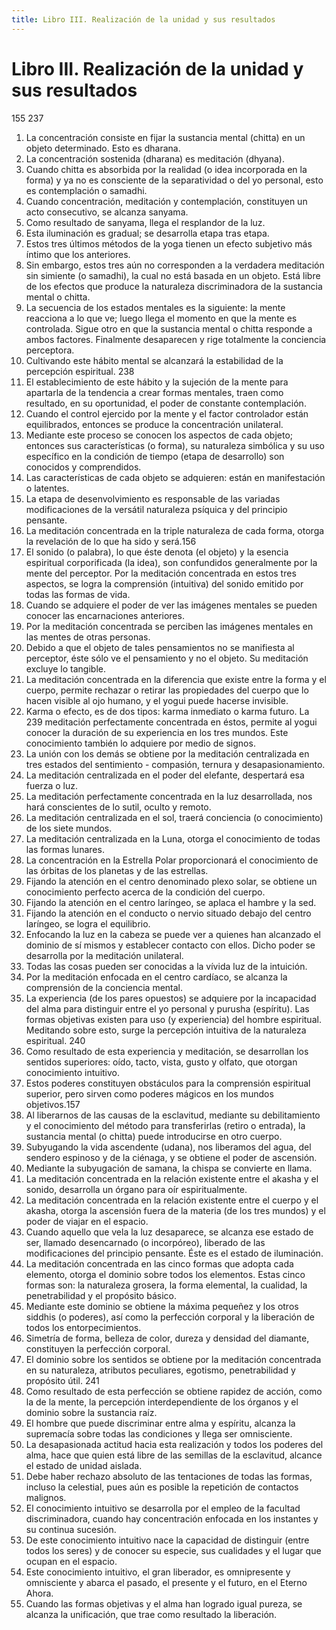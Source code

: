 ```yaml
---
title: Libro III. Realización de la unidad y sus resultados
---
```


# Libro III. Realización de la unidad y sus resultados

<p>
<pin lang="es">155</pin> <pin lang="en">237</pin>
</p>

1. La concentración consiste en fijar la sustancia mental (chitta) en un objeto determinado. Esto es dharana. <af book="3" af="1"/>
2. La concentración sostenida (dharana) es meditación (dhyana). <af book="3" af="2"/>
3. Cuando chitta es absorbida por la realidad (o idea incorporada en la forma) y ya no es consciente de la separatividad o del yo personal, esto es contemplación o samadhi. <af book="3" af="3"/>
4. Cuando concentración, meditación y contemplación, constituyen un acto consecutivo, se alcanza sanyama. <af book="3" af="4"/>
5. Como resultado de sanyama, llega el resplandor de la luz. <af book="3" af="5"/>
6. Esta iluminación es gradual; se desarrolla etapa tras etapa. <af book="3" af="6"/>
7. Estos tres últimos métodos de la yoga tienen un efecto subjetivo más íntimo que los anteriores. <af book="3" af="7"/>
8. Sin embargo, estos tres aún no corresponden a la verdadera meditación sin simiente (o samadhi), la cual no está basada en un objeto. Está libre de los efectos que produce la naturaleza discriminadora de la sustancia mental o chitta. <af book="3" af="8"/>
9. La secuencia de los estados mentales es la siguiente: la mente reacciona a lo que ve; luego llega el momento en que la mente es controlada. Sigue otro en que la sustancia mental o chitta responde a ambos factores. Finalmente desaparecen y rige totalmente la conciencia perceptora. <af book="3" af="9"/>
10. Cultivando este hábito mental se alcanzará la estabilidad de la percepción espiritual. <pin lang="en">238</pin> <af book="3" af="10"/>
11. El establecimiento de este hábito y la sujeción de la mente para apartarla de la tendencia a crear formas mentales, traen como resultado, en su oportunidad, el poder de constante contemplación. <af book="3" af="11"/>
12. Cuando el control ejercido por la mente y el factor controlador están equilibrados, entonces se produce la concentración unilateral. <af book="3" af="12"/>
13. Mediante este proceso se conocen los aspectos de cada objeto; entonces sus características (o forma), su naturaleza simbólica y su uso específico en la condición de tiempo (etapa de desarrollo) son conocidos y comprendidos. <af book="3" af="13"/>
14. Las características de cada objeto se adquieren: están en manifestación o latentes. <af book="3" af="14"/>
15. La etapa de desenvolvimiento es responsable de las variadas modificaciones de la versátil naturaleza psíquica y del principio pensante. <af book="3" af="15"/>
16. La meditación concentrada en la triple naturaleza de cada forma, otorga la revelación de lo que ha sido y será.<pin lang="es">156</pin> <af book="3" af="16"/>
17. El sonido (o palabra), lo que éste denota (el objeto) y la esencia espiritual corporificada (la idea), son confundidos generalmente por la mente del perceptor. Por la meditación concentrada en estos tres aspectos, se logra la comprensión (intuitiva) del sonido emitido por todas las formas de vida. <af book="3" af="17"/>
18. Cuando se adquiere el poder de ver las imágenes mentales se pueden conocer las encarnaciones anteriores. <af book="3" af="18"/>
19. Por la meditación concentrada se perciben las imágenes mentales en las mentes de otras personas. <af book="3" af="19"/>
20. Debido a que el objeto de tales pensamientos no se manifiesta al perceptor, éste sólo ve el pensamiento y no el objeto. Su meditación excluye lo tangible. <af book="3" af="20"/>
21. La meditación concentrada en la diferencia que existe entre la forma y el cuerpo, permite rechazar o retirar las propiedades del cuerpo que lo hacen visible al ojo humano, y el yogui puede hacerse invisible. <af book="3" af="21"/>
22. Karma o efecto, es de dos tipos: karma inmediato o karma futuro. La <pin lang="en">239</pin> meditación perfectamente concentrada en éstos, permite al yogui conocer la duración de su experiencia en los tres mundos. Este conocimiento también lo adquiere por medio de signos. <af book="3" af="22"/>
23. La unión con los demás se obtiene por la meditación centralizada en tres estados del sentimiento - compasión, ternura y desapasionamiento. <af book="3" af="23"/>
24. La meditación centralizada en el poder del elefante, despertará esa fuerza o luz. <af book="3" af="24"/>
25. La meditación perfectamente concentrada en la luz desarrollada, nos hará conscientes de lo sutil, oculto y remoto. <af book="3" af="24"/>
26. La meditación centralizada en el sol, traerá conciencia (o conocimiento) de los siete mundos. <af book="3" af="26"/>
27. La meditación centralizada en la Luna, otorga el conocimiento de todas las formas lunares. <af book="3" af="27"/>
28. La concentración en la Estrella Polar proporcionará el conocimiento de las órbitas de los planetas y de las estrellas. <af book="3" af="28"/>
29. Fijando la atención en el centro denominado plexo solar, se obtiene un conocimiento perfecto acerca de la condición del cuerpo. <af book="3" af="29"/>
30. Fijando la atención en el centro laríngeo, se aplaca el hambre y la sed. <af book="3" af="30"/>
31. Fijando la atención en el conducto o nervio situado debajo del centro laríngeo, se logra el equilibrio. <af book="3" af="31"/>
32. Enfocando la luz en la cabeza se puede ver a quienes han alcanzado el dominio de sí mismos y establecer contacto con ellos. Dicho poder se desarrolla por la meditación unilateral. <af book="3" af="32"/>
33. Todas las cosas pueden ser conocidas a la vívida luz de la intuición. <af book="3" af="33"/>
34. Por la meditación enfocada en el centro cardíaco, se alcanza la comprensión de la conciencia mental. <af book="3" af="34"/>
35. La experiencia (de los pares opuestos) se adquiere por la incapacidad del alma para distinguir entre el yo personal y purusha (espíritu). Las formas objetivas existen para uso (y experiencia) del hombre espiritual. Meditando sobre esto, surge la percepción intuitiva de la naturaleza espiritual. <pin lang="en">240</pin> <af book="3" af="35"/>
36. Como resultado de esta experiencia y meditación, se desarrollan los sentidos superiores: oído, tacto, vista, gusto y olfato, que otorgan conocimiento intuitivo. <af book="3" af="36"/>
37. Estos poderes constituyen obstáculos para la comprensión espiritual superior, pero sirven como poderes mágicos en los mundos objetivos.<pin lang="es">157</pin> <af book="3" af="37"/>
38. Al liberarnos de las causas de la esclavitud, mediante su debilitamiento y el conocimiento del método para transferirlas (retiro o entrada), la sustancia mental (o chitta) puede introducirse en otro cuerpo. <af book="3" af="38"/>
39. Subyugando la vida ascendente (udana), nos liberamos del agua, del sendero espinoso y de la ciénaga, y se obtiene el poder de ascensión. <af book="3" af="39"/>
40. Mediante la subyugación de samana, la chispa se convierte en llama. <af book="3" af="40"/>
41. La meditación concentrada en la relación existente entre el akasha y el sonido, desarrolla un órgano para oír espiritualmente. <af book="3" af="41"/>
42. La meditación concentrada en la relación existente entre el cuerpo y el akasha, otorga la ascensión fuera de la materia (de los tres mundos) y el poder de viajar en el espacio. <af book="3" af="42"/>
43. Cuando aquello que vela la luz desaparece, se alcanza ese estado de ser, llamado desencarnado (o incorpóreo), liberado de las modificaciones del principio pensante. Éste es el estado de iluminación. <af book="3" af="43"/>
44. La meditación concentrada en las cinco formas que adopta cada elemento, otorga el dominio sobre todos los elementos. Estas cinco formas son: la naturaleza grosera, la forma elemental, la cualidad, la penetrabilidad y el propósito básico. <af book="3" af="44"/>
45. Mediante este dominio se obtiene la máxima pequeñez y los otros siddhis (o poderes), así como la perfección corporal y la liberación de todos los entorpecimientos. <af book="3" af="45"/>
46. Simetría de forma, belleza de color, dureza y densidad del diamante, constituyen la perfección corporal. <af book="3" af="46"/>
47. El dominio sobre los sentidos se obtiene por la meditación concentrada en su naturaleza, atributos peculiares, egotismo, penetrabilidad y propósito útil. <pin lang="en">241</pin> <af book="3" af="47"/>
48. Como resultado de esta perfección se obtiene rapidez de acción, como la de la mente, la percepción interdependiente de los órganos y el dominio sobre la sustancia raíz. <af book="3" af="48"/>
49. El hombre que puede discriminar entre alma y espíritu, alcanza la supremacía sobre todas las condiciones y llega ser omnisciente. <af book="3" af="49"/>
50. La desapasionada actitud hacia esta realización y todos los poderes del alma, hace que quien está libre de las semillas de la esclavitud, alcance el estado de unidad aislada. <af book="3" af="50"/>
51. Debe haber rechazo absoluto de las tentaciones de todas las formas, incluso la celestial, pues aún es posible la repetición de contactos malignos.
52. El conocimiento intuitivo se desarrolla por el empleo de la facultad discriminadora, cuando hay concentración enfocada en los instantes y su continua sucesión.
53. De este conocimiento intuitivo nace la capacidad de distinguir (entre todos los seres) y de conocer su especie, sus cualidades y el lugar que ocupan en el espacio.
54. Este conocimiento intuitivo, el gran liberador, es omnipresente y omnisciente y abarca el pasado, el presente y el futuro, en el Eterno Ahora.
55. Cuando las formas objetivas y el alma han logrado igual pureza, se alcanza la unificación, que trae como resultado la liberación.
